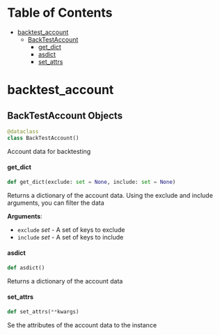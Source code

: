 # Table of Contents

* [backtest\_account](#backtest_account)
  * [BackTestAccount](#backtest_account.BackTestAccount)
    * [get\_dict](#backtest_account.BackTestAccount.get_dict)
    * [asdict](#backtest_account.BackTestAccount.asdict)
    * [set\_attrs](#backtest_account.BackTestAccount.set_attrs)

<a id="backtest_account"></a>

# backtest\_account

<a id="backtest_account.BackTestAccount"></a>

## BackTestAccount Objects

```python
@dataclass
class BackTestAccount()
```

Account data for backtesting

<a id="backtest_account.BackTestAccount.get_dict"></a>

#### get\_dict

```python
def get_dict(exclude: set = None, include: set = None)
```

Returns a dictionary of the account data. Using the exclude and include arguments, you can filter the data

**Arguments**:

- `exclude` _set_ - A set of keys to exclude
- `include` _set_ - A set of keys to include

<a id="backtest_account.BackTestAccount.asdict"></a>

#### asdict

```python
def asdict()
```

Returns a dictionary of the account data

<a id="backtest_account.BackTestAccount.set_attrs"></a>

#### set\_attrs

```python
def set_attrs(**kwargs)
```

Se the attributes of the account data to the instance

